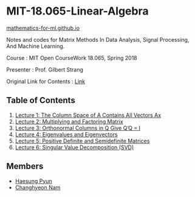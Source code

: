 # MIT-18.065-Linear-Algebra

[mathematics-for-ml.github.io](https://mathematics-for-ml.github.io/MIT-18.065-Linear-Algebra/)

Notes and codes for Matrix Methods In Data Analysis, Signal Processing, And Machine Learning.

Course : MIT Open CourseWork 18.065, Spring 2018

Presenter : Prof. Gilbert Strang

Original Link for Contents : [Link](https://ocw.mit.edu/courses/18-065-matrix-methods-in-data-analysis-signal-processing-and-machine-learning-spring-2018/)

## Table of Contents

1.  [Lecture 1: The Column Space of A Contains All Vectors Ax](https://canary-kettle-aac.notion.site/Lecture-1-The-Column-Space-of-A-Contains-All-Vectors-Ax-7c038ac68c9a487781e393ccaf3aa25d)
2. [Lecture 2: Multiplying and Factoring Matrix](https://burnt-fisher-5ca.notion.site/Lecture-2-Multiplying-and-Factoring-Matrices-b042de6b768e4c49b3e527b6928ef7e8)
3. [Lecture 3: Orthonormal Columns in Q Give Q’Q = I](https://canary-kettle-aac.notion.site/Lecture-3-Orthonormal-Columns-in-Q-Give-Q-Q-I-6157e2df4d974d2ca9d2933fdee67794)
4. [Lecture 4: Eigenvalues and Eigenvectors](https://burnt-fisher-5ca.notion.site/Lecture-4-Eigenvalues-and-Eigenvectors-a56b29ffd2d44937b696bb8ffb0094cd)
5. [Lecture 5: Positive Definite and Semidefinite Matrices](https://canary-kettle-aac.notion.site/Lecture-5-Positive-Definite-and-Semidefinite-Matrices-2a844efbd66a4681998aa6d21a7891a2)
6. [Lecture 6: Singular Value Decomposition (SVD)](https://burnt-fisher-5ca.notion.site/Lecutre-6-Singular-Value-Decomposition-SVD-0202b4db103c460d866796481514afec)

## Members

- [Haesung Pyun](https://github.com/haesungpyun)
- [Changhyeon Nam](https://github.com/changhyeonnam)
